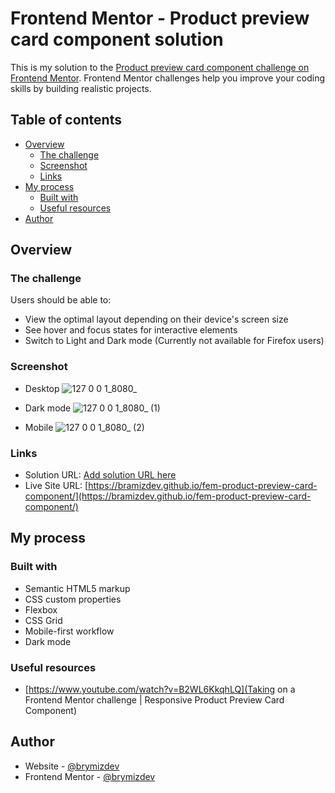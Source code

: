 # Frontend Mentor - Product preview card component solution

This is my solution to the [Product preview card component challenge on Frontend Mentor](https://www.frontendmentor.io/challenges/product-preview-card-component-GO7UmttRfa). Frontend Mentor challenges help you improve your coding skills by building realistic projects. 

## Table of contents

- [Overview](#overview)
  - [The challenge](#the-challenge)
  - [Screenshot](#screenshot)
  - [Links](#links)
- [My process](#my-process)
  - [Built with](#built-with)
  - [Useful resources](#useful-resources)
- [Author](#author)

## Overview

### The challenge

Users should be able to:

- View the optimal layout depending on their device's screen size
- See hover and focus states for interactive elements
- Switch to Light and Dark mode (Currently not available for Firefox users)

### Screenshot

- Desktop
![127 0 0 1_8080_](https://user-images.githubusercontent.com/112894363/218587616-3d30c334-c361-47d8-bc14-0ff31bf59b0b.png)

- Dark mode
![127 0 0 1_8080_ (1)](https://user-images.githubusercontent.com/112894363/218587690-c744b0fd-7cf8-474b-837f-14b54a5e89bc.png)

- Mobile
![127 0 0 1_8080_ (2)](https://user-images.githubusercontent.com/112894363/218587750-a597f99f-7826-4eaa-a314-f6b1e81dd484.png)

### Links

- Solution URL: [Add solution URL here](https://github.com/bramizdev/fem-product-preview-card-component)
- Live Site URL: [https://bramizdev.github.io/fem-product-preview-card-component/](https://bramizdev.github.io/fem-product-preview-card-component/)

## My process

### Built with

- Semantic HTML5 markup
- CSS custom properties
- Flexbox
- CSS Grid
- Mobile-first workflow
- Dark mode

### Useful resources

- [https://www.youtube.com/watch?v=B2WL6KkqhLQ](Taking on a Frontend Mentor challenge | Responsive Product Preview Card Component)

## Author

- Website - [@brymizdev](https://github.com/bramizdev)
- Frontend Mentor - [@brymizdev](https://www.frontendmentor.io/profile/bramizdev)
